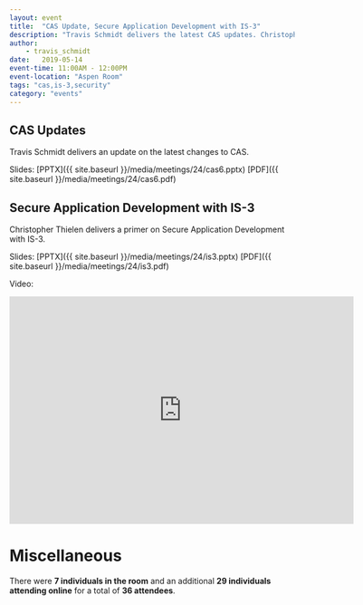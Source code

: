 ```yaml
---
layout: event
title:  "CAS Update, Secure Application Development with IS-3"
description: "Travis Schmidt delivers the latest CAS updates. Christopher Thielen delivers a primer on secure application development with IS-3."
author:
    - travis_schmidt
date:   2019-05-14
event-time: 11:00AM - 12:00PM
event-location: "Aspen Room"
tags: "cas,is-3,security"
category: "events"
---
```


## CAS Updates

Travis Schmidt delivers an update on the latest changes to CAS.

Slides: [PPTX]({{ site.baseurl }}/media/meetings/24/cas6.pptx) [PDF]({{ site.baseurl }}/media/meetings/24/cas6.pdf)

## Secure Application Development with IS-3

Christopher Thielen delivers a primer on Secure Application Development with IS-3.

Slides: [PPTX]({{ site.baseurl }}/media/meetings/24/is3.pptx) [PDF]({{ site.baseurl }}/media/meetings/24/is3.pdf)

Video:
<iframe id="kaltura_player" src="https://cdnapisec.kaltura.com/p/1770401/sp/177040100/embedIframeJs/uiconf_id/29032722/partner_id/1770401?iframeembed=true&playerId=kaltura_player&entry_id=0_yh9xrm4g&flashvars[mediaProtocol]=rtmp&amp;flashvars[streamerType]=rtmp&amp;flashvars[streamerUrl]=rtmp://www.kaltura.com:1935&amp;flashvars[rtmpFlavors]=1&amp;flashvars[localizationCode]=en&amp;flashvars[leadWithHTML5]=true&amp;flashvars[sideBarContainer.plugin]=true&amp;flashvars[sideBarContainer.position]=left&amp;flashvars[sideBarContainer.clickToClose]=true&amp;flashvars[chapters.plugin]=true&amp;flashvars[chapters.layout]=vertical&amp;flashvars[chapters.thumbnailRotator]=false&amp;flashvars[streamSelector.plugin]=true&amp;flashvars[EmbedPlayer.SpinnerTarget]=videoHolder&amp;flashvars[dualScreen.plugin]=true&amp;&wid=0_elzjhy6o" width="608" height="402" allowfullscreen webkitallowfullscreen mozAllowFullScreen allow="autoplay *; fullscreen *; encrypted-media *" frameborder="0" title="Kaltura Player"></iframe>

Miscellaneous
=
There were **7 individuals in the room** and an additional **29 individuals attending online** for a total of **36 attendees**.
